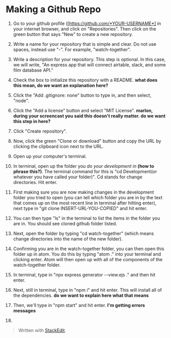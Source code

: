 
# Making a Github Repo

1. Go to your github profile ([https://github.com/*YOUR-USERNAME*] in your internet browser, and click on "Repositories". Then click on the green button that says "New" to create a new repository. 

2. Write a name for your repository that is simple and clear. Do not use spaces, instead use "-". For example, "watch-together".

3. Write a description for your repository. This step is optional. In this case, we will write, "An express app that will connect airtable, slack, and some film database API."

4. Check the box to initialize this repository with a README. **what does this mean, do we want an explanation here?**

5. Click the "Add .gitignore: none" button to type in, and then select, "node".

6. Click the "Add a license" button and select "MIT License". **marlon, during your screencast you said this doesn't really matter. do we want this step in here?**

7. Click "Create repository".

8. Now, click the green "Clone or download" button and copy the URL by clicking the clipboard icon next to the URL.

9. Open up your computer's terminal.
 
10. In terminal, open up the folder you *do your development in* **(how to phrase this?)**. The terminal command for this is "cd Development(or whatever you have called your folder)". Cd stands for change directories. Hit enter.

11. First making sure you are now making changes in the development folder you tried to open (you can tell which folder you are in by the text that comes up on the most recent line in terminal after hitting enter), next type in "git clone INSERT-URL-YOU-COPIED" and hit enter.

12. You can then type "ls" in the terminal to list the items in the folder you are in. You should see cloned github folder listed.

13. Next, open the folder by typing "cd watch-together" (which means change directories into the name of the new folder).

14. Confirming you are in the watch-together folder, you can then open this folder up in atom. You do this by typing "atom ." into your terminal and clicking enter. Atom will then open up with all of the components of the watch-together folder. 

15. In terminal, type in "npx express generator --view.ejs ." and then hit enter.

16. Next, still in terminal, type in "npm i" and hit enter. This will install all of the dependencies. **do we want to explain here what that means**

17. Then, we'll type in "npm start" and hit enter. **I'm getting errors messages**

18.
> Written with [StackEdit](https://stackedit.io/).
<!--stackedit_data:
eyJoaXN0b3J5IjpbMjU1NTY0MDE2LC0xNjE5MjcxMDA3LC01MD
g1MzA5MzQsLTE3NjgxNjMxNzgsNTgyMjY1NjEwLDIyNTQ0NDY4
NywxMzgzNTI4ODI2XX0=
-->